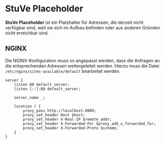 # StuVe Placeholder
**StuVe Placeholder** ist ein Platzhalter für Adressen, die derzeit nicht verfügbar sind, weil sie sich im Aufbau befinden oder aus anderen Gründen nicht erreichbar sind.

## NGINX
Die NGINX-Konfiguration muss so angepasst werden, dass die Anfragen an die entsprechenden Adressen weitergeleitet werden. Hierzu muss die Datei `/etc/nginx/sites-available/default` bearbeitet werden.

```nginx
server {
    listen 80 default_server;
    listen [::]:80 default_server;

    server_name _;

    location / {
        proxy_pass http://localhost:8080;
        proxy_set_header Host $host;
        proxy_set_header X-Real-IP $remote_addr;
        proxy_set_header X-Forwarded-For $proxy_add_x_forwarded_for;
        proxy_set_header X-Forwarded-Proto $scheme;
    }
}
```

